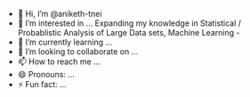 - 👋 Hi, I’m @aniketh-tnei
- 👀 I’m interested in ... Expanding my knowledge in Statistical / Probablistic Analysis of Large Data sets, Machine Learning - 
- 🌱 I’m currently learning ...
- 💞️ I’m looking to collaborate on ...
- 📫 How to reach me ...
- 😄 Pronouns: ...
- ⚡ Fun fact: ...

<!---
aniketh-tnei/aniketh-tnei is a ✨ special ✨ repository because its `README.md` (this file) appears on your GitHub profile.
You can click the Preview link to take a look at your changes.
--->
